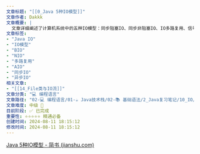 ```yaml
---
文章标题: "[[0_Java 5种IO模型]]" 
文章作者: Dakkk
文章概要: |
  文章详细阐述了计算机系统中的五种IO模型：同步阻塞IO、同步非阻塞IO、IO多路复用、信号驱动IO和异步IO。它深入分析了每种模型的工作原理、特点、优缺点及适用场景，为理解Java IO的底层机制和网络编程提供了重要的理论基础。
文章标签:
- "Java IO"
- "IO模型"
- "BIO"
- "NIO"
- "多路复用"
- "AIO"
- "同步IO"
- "异步IO"
相关文章:
- "[[14_File类与IO流]]"
文章分类: "💻 编程语言"
文章路径: "02-💻 编程语言/01-☕ Java技术栈/02-📚 基础语法/2_Java复习笔记/10_IO/0_Java 5种IO模型.md"
文章难度: 中级 🌳
目前阶段: ✅ 已完成
重要性: ⭐⭐⭐⭐⭐ 精通必备
创建时间: 2024-08-11 18:15:12
修改时间: 2024-08-11 18:15:12
---
```


[Java 5种IO模型 - 简书 (jianshu.com)](https://www.jianshu.com/p/5257b540c3e5?ivk_sa=1024320u)